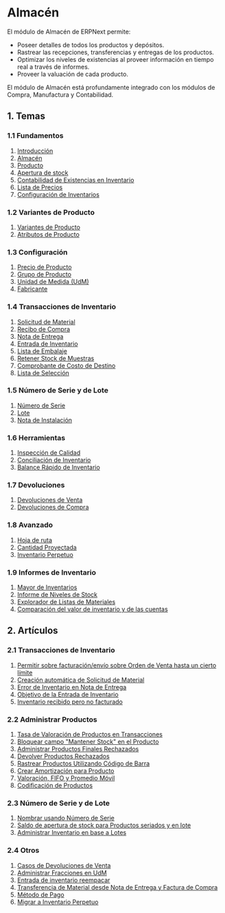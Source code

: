 <!-- add-breadcrumbs -->
# Almacén
El módulo de Almacén de ERPNext permite:

* Poseer detalles de todos los productos y depósitos.
* Rastrear las recepciones, transferencias y entregas de los productos.
* Optimizar los niveles de existencias al proveer información en tiempo real a través de informes. 
* Proveer la valuación de cada producto.

El módulo de Almacén está profundamente integrado con los módulos de Compra, Manufactura y Contabilidad. 

## 1. Temas

### 1.1 Fundamentos
1. [Introducción](/docs/user/manual/es/stock/introduction)
1. [Almacén](/docs/user/manual/es/stock/warehouse)
1. [Producto](/docs/user/manual/es/stock/item)
1. [Apertura de stock](/docs/user/manual/es/stock/opening-stock)
1. [Contabilidad de Existencias en Inventario](/docs/user/manual/es/stock/accounting-of-inventory-stock)
1. [Lista de Precios](/docs/user/manual/es/stock/price-lists)
1. [Configuración de Inventarios](/docs/user/manual/es/stock/stock-settings)

### 1.2 Variantes de Producto
1. [Variantes de Producto](/docs/user/manual/es/stock/item-variants)
1. [Atributos de Producto](/docs/user/manual/es/stock/item-attribute)

### 1.3 Configuración
1. [Precio de Producto](/docs/user/manual/es/stock/item-price)
1. [Grupo de Producto](/docs/user/manual/es/stock/item-group)
1. [Unidad de Medida (UdM)](/docs/user/manual/es/stock/uom)
1. [Fabricante](/docs/user/manual/es/stock/manufacturer)

### 1.4 Transacciones de Inventario
1. [Solicitud de Material](/docs/user/manual/es/stock/material-request)
1. [Recibo de Compra](/docs/user/manual/es/stock/purchase-receipt)
1. [Nota de Entrega](/docs/user/manual/es/stock/delivery-note)
1. [Entrada de Inventario](/docs/user/manual/es/stock/stock-entry)
1. [Lista de Embalaje](/docs/user/manual/es/stock/packing-slip)
1. [Retener Stock de Muestras](/docs/user/manual/es/stock/retain-sample-stock)
1. [Comprobante de Costo de Destino](/docs/user/manual/es/stock/landed-cost-voucher)
1. [Lista de Selección](/docs/user/manual/es/stock/pick-list)

### 1.5 Número de Serie y de Lote
1. [Número de Serie](/docs/user/manual/es/stock/serial-no)
1. [Lote](/docs/user/manual/es/stock/batch)
1. [Nota de Instalación](/docs/user/manual/es/stock/installation-note)

### 1.6 Herramientas
1. [Inspección de Calidad](/docs/user/manual/es/stock/quality-inspection)
1. [Conciliación de Inventario](/docs/user/manual/es/stock/stock-reconciliation)
1. [Balance Rápido de Inventario](/docs/user/manual/es/stock/quick-stock-balance)

### 1.7 Devoluciones
1. [Devoluciones de Venta](/docs/user/manual/es/stock/sales-return)
1. [Devoluciones de Compra](/docs/user/manual/es/stock/purchase-return)

### 1.8 Avanzado
1. [Hoja de ruta](/docs/user/manual/es/stock/delivery-trip)
1. [Cantidad Proyectada](/docs/user/manual/es/stock/projected-quantity)
1. [Inventario Perpetuo](/docs/user/manual/es/stock/perpetual-inventory)

### 1.9 Informes de Inventario
1. [Mayor de Inventarios](/docs/user/manual/es/stock/stock-ledger)
2. [Informe de Niveles de Stock](/docs/user/manual/es/stock/stock-level-report)
1. [Explorador de Listas de Materiales](/docs/user/manual/es/stock/bom_explorer)
1. [Comparación del valor de inventario y de las cuentas](/docs/user/manual/es/stock/stock-value-account-value-comparison)

## 2. Artículos
### 2.1 Transacciones de Inventario
1. [Permitir sobre facturación/envío sobre Orden de Venta hasta un cierto límite](/docs/user/manual/es/stock/articles/allow-over-delivery-billing-against-sales-order-upto-certain-limit)
1. [Creación automática de Solicitud de Material](/docs/user/manual/es/stock/articles/auto-creation-of-material-request)
1. [Error de Inventario en Nota de Entrega](/docs/user/manual/es/stock/articles/delivery-note-stock-error)
1. [Objetivo de la Entrada de Inventario](/docs/user/manual/es/stock/articles/stock-entry-purpose)
1. [Inventario recibido pero no facturado](/docs/user/manual/es/stock/articles/stock-received-but-not-billed)

### 2.2 Administrar Productos
1. [Tasa de Valoración de Productos en Transacciones](/docs/user/manual/es/stock/articles/item-valuation-transactions)
1. [Bloquear campo "Mantener Stock" en el Producto](/docs/user/manual/es/stock/articles/maintain-stock-field-frozen-in-item-master)
1. [Administrar Productos Finales Rechazados](/docs/user/manual/es/stock/articles/managing-rejected-finished-goods-items)
1. [Devolver Productos Rechazados](/docs/user/manual/es/stock/articles/return-rejected-item)
1. [Rastrear Productos Utilizando Código de Barra](/docs/user/manual/es/stock/articles/track-items-using-barcode)
1. [Crear Amortización para Producto](/docs/user/manual/es/stock/articles/creating-depreciation-for-item)
1. [Valoración, FIFO y Promedio Móvil](/docs/user/manual/es/stock/articles/item-valuation-fifo-and-moving-average)
1. [Codificación de Productos](/docs/user/manual/es/stock/articles/item-codification)

### 2.3 Número de Serie y de Lote
1. [Nombrar usando Número de Serie](/docs/user/manual/es/stock/articles/serial-no-naming)
1. [Saldo de apertura de stock para Productos seriados y en lote](/docs/user/manual/es/stock/articles/opening-stock-balance-entry-for-serialized-and-batch-item)
1. [Administrar Inventario en base a Lotes](/docs/user/manual/es/stock/articles/managing-batch-wise-inventory)

### 2.4 Otros
1. [Casos de Devoluciones de Venta](/docs/user/manual/es/stock/articles/sales-return-use-cases)
1. [Administrar Fracciones en UdM](/docs/user/manual/es/stock/articles/managing-fractions-in-uom)
1. [Entrada de inventario reempacar](/docs/user/manual/es/stock/articles/repack-entry)
1. [Transferencia de Material desde Nota de Entrega y Factura de Compra](/docs/user/manual/es/stock/articles/material-transfer-from-delivery-note)
1. [Método de Pago](/docs/user/manual/es/stock/articles/mode_of_payment)
1. [Migrar a Inventario Perpetuo](/docs/user/manual/es/stock/articles/migrate-to-perpetual-inventory)
